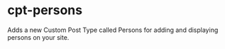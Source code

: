 # cpt-persons
Adds a new Custom Post Type called Persons for adding and displaying persons on your site. 
